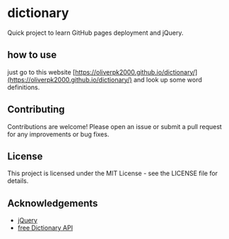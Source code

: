 # dictionary

Quick project to learn GitHub pages deployment and jQuery.

## how to use

just go to this website [https://oliverpk2000.github.io/dictionary/](https://oliverpk2000.github.io/dictionary/) and look up some word definitions.

## Contributing

Contributions are welcome! Please open an issue or submit a pull request for any improvements or bug fixes.

## License

This project is licensed under the MIT License - see the LICENSE file for details.

## Acknowledgements

+ [jQuery](https://jquery.com/)
+ [free Dictionary API](https://dictionaryapi.dev/)
